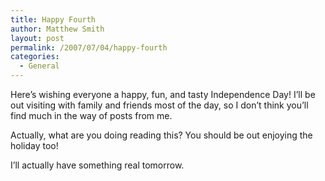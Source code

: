 ```yaml
---
title: Happy Fourth
author: Matthew Smith
layout: post
permalink: /2007/07/04/happy-fourth
categories:
  - General
---
```

Here&#8217;s wishing everyone a happy, fun, and tasty Independence Day! I&#8217;ll be out visiting with family and friends most of the day, so I don&#8217;t think you&#8217;ll find much in the way of posts from me.

Actually, what are you doing reading this? You should be out enjoying the holiday too!

I&#8217;ll actually have something real tomorrow.